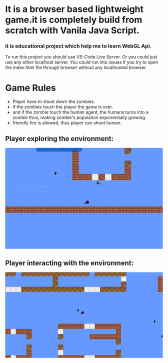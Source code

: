 # It is a browser based lightweight game.it is completely build from scratch with Vanila Java Script.
### it is educational project which help me to learn WebGL Api.

To run this project you should use VS-Code Live Server. Or you could just use any other localhost server.
You could run into issues if you try to open the index.html file through browser without any localhosted browser.

# Game Rules
* Player have to shoot down the zombies.
* if the zombies touch the player the game is over.
* and if the zombie touch the human agent, the humans turns into a zombie thus, making zombie's population exponentially growing.
* friendly fire is allowed, thus player can shoot human.


## Player exploring the environment:

![output](https://github.com/Alavy/zombieShooter/blob/main/showcase/level_1.JPG?raw=true)

## Player interacting with the environment:

![output](https://github.com/Alavy/zombieShooter/blob/main/showcase/level_2.JPG?raw=true)
